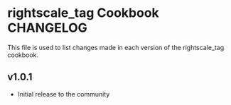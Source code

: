rightscale_tag Cookbook CHANGELOG
=======================

This file is used to list changes made in each version of the rightscale_tag cookbook.


v1.0.1
------

- Initial release to the community

